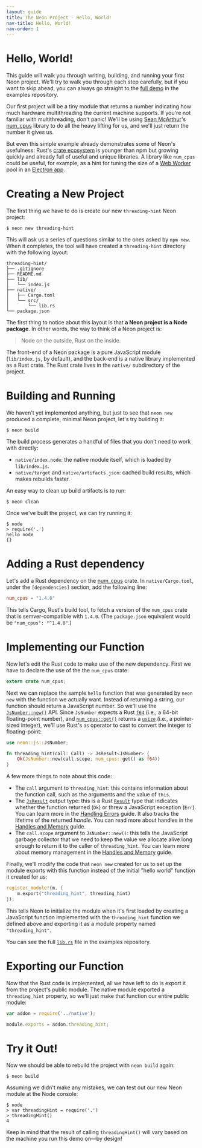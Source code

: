 ```yaml
---
layout: guide
title: The Neon Project - Hello, World!
nav-title: Hello, World!
nav-order: 1
---
```


# Hello, World!

This guide will walk you through writing, building, and running your first Neon project. We'll try to walk you through each step carefully, but if you want to skip ahead, you can always go straight to the [full demo](https://github.com/neon-bindings/examples/tree/master/guides/hello-world/threading-hint) in the examples repository.

Our first project will be a tiny module that returns a number indicating how much hardware multithreading the current machine supports. If you're not familiar with multithreading, don't panic! We'll be using [Sean McArthur](http://seanmonstar.com/)'s [num_cpus](https://crates.io/crates/num_cpus) library to do all the heavy lifting for us, and we'll just return the number it gives us.

But even this simple example already demonstrates some of Neon's usefulness: Rust's [crate ecosystem](https://crates.io/) is younger than npm but growing quickly and already full of useful and unique libraries. A library like `num_cpus` could be useful, for example, as a hint for tuning the size of a [Web Worker](https://developer.mozilla.org/en-US/docs/Web/API/Web_Workers_API/Using_web_workers) pool in an [Electron app](../electron-apps/).

# Creating a New Project

The first thing we have to do is create our new `threading-hint` Neon project:

```shell
$ neon new threading-hint
```

This will ask us a series of questions similar to the ones asked by `npm new`. When it completes, the tool will have created a `threading-hint` directory with the following layout:

```text
threading-hint/
├── .gitignore
├── README.md
├── lib/
│   └── index.js
├── native/
│   ├── Cargo.toml
│   └── src/
│       └── lib.rs
└── package.json
```

The first thing to notice about this layout is that **a Neon project is a Node package**. In other words, the way to think of a Neon project is:

> Node on the outside, Rust on the inside.

The front-end of a Neon package is a pure JavaScript module (`lib/index.js`, by default), and the back-end is a native library implemented as a Rust crate. The Rust crate lives in the `native/` subdirectory of the project.

# Building and Running

We haven't yet implemented anything, but just to see that `neon new` produced a complete, minimal Neon project, let's try building it:

```shell
$ neon build
```

The build process generates a handful of files that you don't need to work with directly:

  * `native/index.node`: the native module itself, which is loaded by `lib/index.js`.
  * `native/target` and `native/artifacts.json`: cached build results, which makes rebuilds faster.

An easy way to clean up build artifacts is to run:

```shell
$ neon clean
```

Once we've built the project, we can try running it:

```shell
$ node
> require('.')
hello node
{}
```

# Adding a Rust dependency

Let's add a Rust dependency on the [num_cpus](https://crates.io/crates/num_cpus) crate. In `native/Cargo.toml`, under the `[dependencies]` section, add the following line:

```toml
num_cpus = "1.4.0"
```

This tells Cargo, Rust's build tool, to fetch a version of the `num_cpus` crate that is semver-compatible with `1.4.0`. (The `package.json` equivalent would be `"num_cpus": "^1.4.0"`.)

# Implementing our Function

Now let's edit the Rust code to make use of the new dependency. First we have to declare the use of the the `num_cpus` crate:

```rust
extern crate num_cpus;
```

Next we can replace the sample `hello` function that was generated by `neon new` with the function we actually want. Instead of returning a string, our function should return a JavaScript number. So we'll use the [`JsNumber::new()`](https://api.neon-bindings.com/neon/js/struct.jsnumber#method.new) API. Since `JsNumber` expects a Rust [`f64`](https://doc.rust-lang.org/std/primitive.f64.html) (i.e., a 64-bit floating-point number), and [`num_cpus::get()`](https://docs.rs/num_cpus/1.4.0/num_cpus/fn.get.html) returns a [`usize`](https://doc.rust-lang.org/std/primitive.usize.html) (i.e., a pointer-sized integer), we'll use Rust's `as` operator to cast to convert the integer to floating-point:

```rust
use neon::js::JsNumber;

fn threading_hint(call: Call) -> JsResult<JsNumber> {
    Ok(JsNumber::new(call.scope, num_cpus::get() as f64))
}
```

A few more things to note about this code:

  * The `call` argument to `threading_hint`: this contains information about the function call, such as the arguments and the value of `this`.
  * The [`JsResult`](https://api.neon-bindings.com/neon/result/type.jsresult) output type: this is a Rust [`Result`](https://doc.rust-lang.org/std/result/enum.Result.html) type that indicates whether the function returned (`Ok`) or threw a JavaScript exception (`Err`). You can learn more in the [Handling Errors](../handling-errors) guide. It also tracks the lifetime of the returned _handle_. You can read more about handles in the [Handles and Memory](../handles-and-memory/) guide.
  * The `call.scope` argument to `JsNumber::new()`: this tells the JavaScript garbage collector that we need to keep the value we allocate alive long enough to return it to the caller of `threading_hint`. You can learn more about memory management in the [Handles and Memory](../handles-and-memory/) guide.

Finally, we'll modify the code that `neon new` created for us to set up the module exports with this function instead of the initial "hello world" function it created for us:

```rust
register_module!(m, {
    m.export("threading_hint", threading_hint)
});
```

This tells Neon to initialize the module when it's first loaded by creating a JavaScript function implemented with the `threading_hint` function we defined above and exporting it as a module property named `"threading_hint"`.

You can see the full [`lib.rs`](https://github.com/neon-bindings/examples/blob/master/guides/hello-world/threading-hint/native/src/lib.rs) file in the examples repository.

# Exporting our Function

Now that the Rust code is implemented, all we have left to do is export it from the project's public module. The native module exported a `threading_hint` property, so we'll just make that function our entire public module:

```js
var addon = require('../native');

module.exports = addon.threading_hint;
```

# Try it Out!

Now we should be able to rebuild the project with `neon build` again:

```shell
$ neon build
```

Assuming we didn't make any mistakes, we can test out our new Neon module at the Node console:

```shell
$ node
> var threadingHint = require('.')
> threadingHint()
4
```

Keep in mind that the result of calling `threadingHint()` will vary based on the machine you run this demo on—by design!
